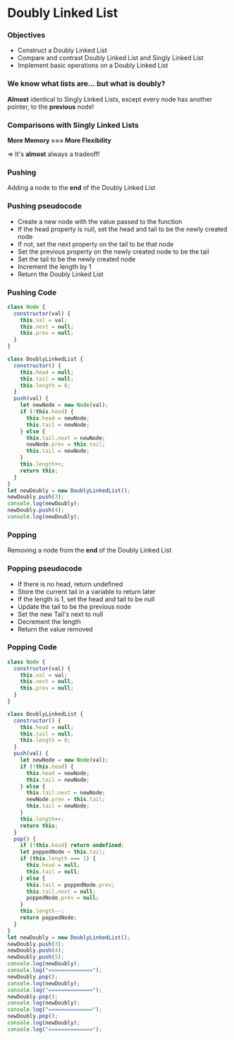 # Doubly Linked List

### Objectives

- Construct a Doubly Linked List
- Compare and contrast Doubly Linked List and Singly Linked List
- Implement basic operations on a Doubly Linked List

### We know what lists are... but what is doubly?

**Almost** identical to Singly Linked Lists, except every node has another pointer, to the **previous** node!

### Comparisons with Singly Linked Lists

**More Memory === More Flexibility**

=> It's **almost** always a tradeoff!

### Pushing

Adding a node to the **end** of the Doubly Linked List

### Pushing pseudocode

- Create a new node with the value passed to the function
- If the head property is null, set the head and tail to be the newly created node
- If not, set the next property on the tail to be that node
- Set the previous property on the newly created node to be the tail
- Set the tail to be the newly created node
- Increment the length by 1
- Return the Doubly Linked List

### Pushing Code

```javascript
class Node {
  constructor(val) {
    this.val = val;
    this.next = null;
    this.prev = null;
  }
}

class DoublyLinkedList {
  constructor() {
    this.head = null;
    this.tail = null;
    this.length = 0;
  }
  push(val) {
    let newNode = new Node(val);
    if (!this.head) {
      this.head = newNode;
      this.tail = newNode;
    } else {
      this.tail.next = newNode;
      newNode.prev = this.tail;
      this.tail = newNode;
    }
    this.length++;
    return this;
  }
}
let newDoubly = new DoublyLinkedList();
newDoubly.push(3);
console.log(newDoubly);
newDoubly.push(4);
console.log(newDoubly);
```

### Popping 

Removing a node from the **end** of the Doubly Linked List

### Popping pseudocode

- If there is no head, return undefined
- Store the current tail in a variable to return later
- If the length is 1, set the head and tail to be null
- Update the tail to be the previous node
- Set the new Tail's next to null
- Decrement the length
- Return the value removed

### Popping Code

```javascript
class Node {
  constructor(val) {
    this.val = val;
    this.next = null;
    this.prev = null;
  }
}

class DoublyLinkedList {
  constructor() {
    this.head = null;
    this.tail = null;
    this.length = 0;
  }
  push(val) {
    let newNode = new Node(val);
    if (!this.head) {
      this.head = newNode;
      this.tail = newNode;
    } else {
      this.tail.next = newNode;
      newNode.prev = this.tail;
      this.tail = newNode;
    }
    this.length++;
    return this;
  }
  pop() {
    if (!this.head) return undefined;
    let poppedNode = this.tail;
    if (this.length === 1) {
      this.head = null;
      this.tail = null;
    } else {
      this.tail = poppedNode.prev;
      this.tail.next = null;
      poppedNode.prev = null;
    }
    this.length--;
    return poppedNode;
  }
}
let newDoubly = new DoublyLinkedList();
newDoubly.push(3);
newDoubly.push(4);
newDoubly.push(5);
console.log(newDoubly);
console.log("==============");
newDoubly.pop();
console.log(newDoubly);
console.log("==============");
newDoubly.pop();
console.log(newDoubly);
console.log("==============");
newDoubly.pop();
console.log(newDoubly);
console.log("==============");
```

